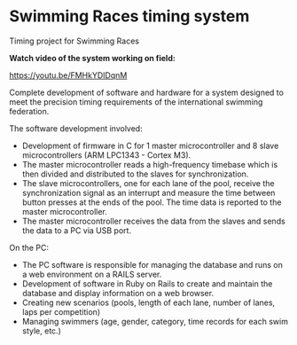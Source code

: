 # Swimming Races timing system
Timing project for Swimming Races

**Watch video of the system working on field:**

https://youtu.be/FMHkYDIDqnM


Complete development of software and hardware for a system designed to meet the precision timing requirements of the international swimming federation. 

The software development involved:
- Development of firmware in C for 1 master microcontroller and 8 slave microcontrollers (ARM LPC1343 - Cortex M3).
- The master microcontroller reads a high-frequency timebase which is then divided and distributed to the slaves for synchronization.
- The slave microcontrollers, one for each lane of the pool, receive the synchronization signal as an interrupt and measure the time between button presses at the ends of the pool. The time data is reported to the master microcontroller.
- The master microcontroller receives the data from the slaves and sends the data to a PC via USB port.

On the PC:
- The PC software is responsible for managing the database and runs on a web environment on a RAILS server.
- Development of software in Ruby on Rails to create and maintain the database and display information on a web browser.
- Creating new scenarios (pools, length of each lane, number of lanes, laps per competition)
- Managing swimmers (age, gender, category, time records for each swim style, etc.)

